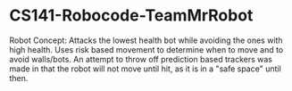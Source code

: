 # CS141-Robocode-TeamMrRobot

Robot Concept: Attacks the lowest health bot while avoiding the ones with high health. Uses risk based movement to determine when to move and to avoid walls/bots. An attempt to throw off prediction based trackers was made in that the robot will not move until hit, as it is in a "safe space" until then.
